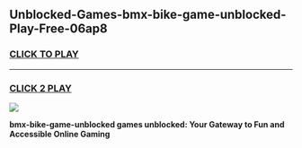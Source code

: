 
## Unblocked-Games-bmx-bike-game-unblocked-Play-Free-06ap8
<h3>
<a href="https://premium76.site?title=bmx-bike-game-unblocked&ref=10A">CLICK TO PLAY</a></h3>
<hr>

<h3>
<a href="https://premium76.site?title=bmx-bike-game-unblocked&ref=10A">CLICK 2 PLAY</a>
  
</h3>

<a href="https://premium76.site?title=bmx-bike-game-unblocked&ref=10A"><img src="https://clearcache.store/games.png"></a>


**bmx-bike-game-unblocked games unblocked: Your Gateway to Fun and Accessible Online Gaming**
